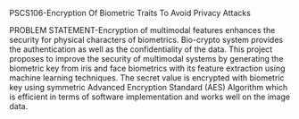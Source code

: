 PSCS106-Encryption Of Biometric Traits To Avoid Privacy Attacks

PROBLEM STATEMENT-Encryption of multimodal features enhances the security for physical characters of biometrics. Bio-crypto system provides the 
authentication as well as the confidentiality of the data. This project proposes to improve the security of multimodal systems by 
generating the biometric key from iris and face biometrics with its feature extraction using machine learning techniques. The 
secret value is encrypted with biometric key using symmetric Advanced Encryption Standard (AES) Algorithm which is efficient 
in terms of software implementation and works well on the image data.
